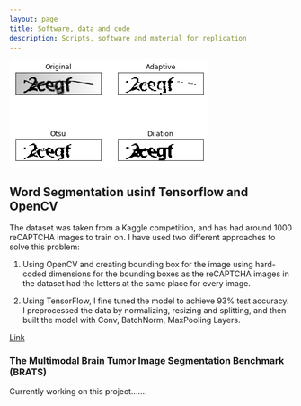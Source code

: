 ```yaml
---
layout: page
title: Software, data and code
description: Scripts, software and material for replication
---
```


<section>
<section class="spotlight">
		<div class="image"><img src="/assets/images/captcha.png" alt="" /></div>
		<div class="content">
			<h2>Word Segmentation usinf Tensorflow and OpenCV</h2>

<p class = "icon fa-circle"> The dataset was taken from a Kaggle competition, and has had around 1000 reCAPTCHA images to train on. I have used two different approaches to solve this problem:
	
1) Using OpenCV and creating bounding box for the image using hard-coded dimensions for the bounding boxes as the reCAPTCHA images in the dataset had the letters at the same place for every image.

2) Using TensorFlow, I fine tuned the model to achieve 93% test accuracy. I preprocessed the data by normalizing, resizing and splitting, and then built the model with Conv, BatchNorm, MaxPooling Layers.</p>		
<p class="icon fa-star"> <a href="https://github.com/yashkarbhari/Word-Segmentation-using-OpenCV">Link</a></p>
	</div>
	
	
<h3>The Multimodal Brain Tumor Image Segmentation Benchmark (BRATS)</h3>
<p>Currently working on this project.......</p>
</section>
